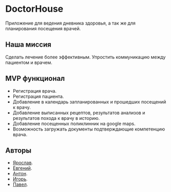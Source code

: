 # DoctorHouse

Приложение для ведения дневника здоровья, а так же для планирования посещения врачей.

## Наша миссия 

Сделать лечение более эффективным. Упростить коммуникацию между пациентом и врачем. 

## MVP функционал

- Регистрация врача.
- Регистрация пациента.
- Добавление в календарь запланированных и прошедших посещений к врачу.
- Добавление выписанных рецептов, результатов анализов и результатов похода к врачу в историю. 
- Добавление посещенных поликлинник на google maps.
- Возможность загружать документы подтверждающие компетенцию врача. 

## Авторы 

- [Ярослав](https://github.com/serafimq).
- [Евгений](https://github.com/Ricorder).
- [Антон](https://github.com/KovtunenkoAnton).
- [Игорь](https://github.com/KorolevIgorr).
- [Павел](https://github.com/PavelZorin).
